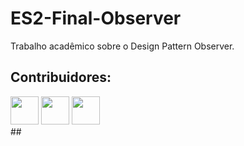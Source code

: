# ES2-Final-Observer
Trabalho acadêmico sobre o Design Pattern Observer.

## Contribuidores:
<div>
<img src="https://github.com/GabrielCosta-Abap.png" width="45" height="45" style="max-width: 100%; display: inline-block;">
<img src="https://github.com/fantinels.png" width="45" height="45" style="max-width: 100%;">
<img src="https://github.com/Gabrielenfcunha.png" width="45" height="45" style="max-width: 100%;">
</div>
## 
